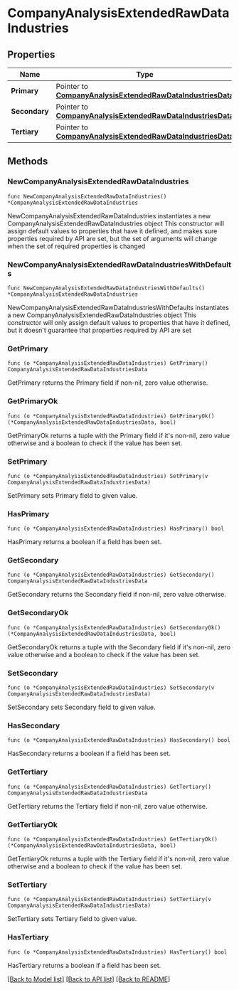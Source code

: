 # CompanyAnalysisExtendedRawDataIndustries

## Properties

Name | Type | Description | Notes
------------ | ------------- | ------------- | -------------
**Primary** | Pointer to [**CompanyAnalysisExtendedRawDataIndustriesData**](companyAnalysisExtendedRawDataIndustriesData.md) |  | [optional] 
**Secondary** | Pointer to [**CompanyAnalysisExtendedRawDataIndustriesData**](companyAnalysisExtendedRawDataIndustriesData.md) |  | [optional] 
**Tertiary** | Pointer to [**CompanyAnalysisExtendedRawDataIndustriesData**](companyAnalysisExtendedRawDataIndustriesData.md) |  | [optional] 

## Methods

### NewCompanyAnalysisExtendedRawDataIndustries

`func NewCompanyAnalysisExtendedRawDataIndustries() *CompanyAnalysisExtendedRawDataIndustries`

NewCompanyAnalysisExtendedRawDataIndustries instantiates a new CompanyAnalysisExtendedRawDataIndustries object
This constructor will assign default values to properties that have it defined,
and makes sure properties required by API are set, but the set of arguments
will change when the set of required properties is changed

### NewCompanyAnalysisExtendedRawDataIndustriesWithDefaults

`func NewCompanyAnalysisExtendedRawDataIndustriesWithDefaults() *CompanyAnalysisExtendedRawDataIndustries`

NewCompanyAnalysisExtendedRawDataIndustriesWithDefaults instantiates a new CompanyAnalysisExtendedRawDataIndustries object
This constructor will only assign default values to properties that have it defined,
but it doesn't guarantee that properties required by API are set

### GetPrimary

`func (o *CompanyAnalysisExtendedRawDataIndustries) GetPrimary() CompanyAnalysisExtendedRawDataIndustriesData`

GetPrimary returns the Primary field if non-nil, zero value otherwise.

### GetPrimaryOk

`func (o *CompanyAnalysisExtendedRawDataIndustries) GetPrimaryOk() (*CompanyAnalysisExtendedRawDataIndustriesData, bool)`

GetPrimaryOk returns a tuple with the Primary field if it's non-nil, zero value otherwise
and a boolean to check if the value has been set.

### SetPrimary

`func (o *CompanyAnalysisExtendedRawDataIndustries) SetPrimary(v CompanyAnalysisExtendedRawDataIndustriesData)`

SetPrimary sets Primary field to given value.

### HasPrimary

`func (o *CompanyAnalysisExtendedRawDataIndustries) HasPrimary() bool`

HasPrimary returns a boolean if a field has been set.

### GetSecondary

`func (o *CompanyAnalysisExtendedRawDataIndustries) GetSecondary() CompanyAnalysisExtendedRawDataIndustriesData`

GetSecondary returns the Secondary field if non-nil, zero value otherwise.

### GetSecondaryOk

`func (o *CompanyAnalysisExtendedRawDataIndustries) GetSecondaryOk() (*CompanyAnalysisExtendedRawDataIndustriesData, bool)`

GetSecondaryOk returns a tuple with the Secondary field if it's non-nil, zero value otherwise
and a boolean to check if the value has been set.

### SetSecondary

`func (o *CompanyAnalysisExtendedRawDataIndustries) SetSecondary(v CompanyAnalysisExtendedRawDataIndustriesData)`

SetSecondary sets Secondary field to given value.

### HasSecondary

`func (o *CompanyAnalysisExtendedRawDataIndustries) HasSecondary() bool`

HasSecondary returns a boolean if a field has been set.

### GetTertiary

`func (o *CompanyAnalysisExtendedRawDataIndustries) GetTertiary() CompanyAnalysisExtendedRawDataIndustriesData`

GetTertiary returns the Tertiary field if non-nil, zero value otherwise.

### GetTertiaryOk

`func (o *CompanyAnalysisExtendedRawDataIndustries) GetTertiaryOk() (*CompanyAnalysisExtendedRawDataIndustriesData, bool)`

GetTertiaryOk returns a tuple with the Tertiary field if it's non-nil, zero value otherwise
and a boolean to check if the value has been set.

### SetTertiary

`func (o *CompanyAnalysisExtendedRawDataIndustries) SetTertiary(v CompanyAnalysisExtendedRawDataIndustriesData)`

SetTertiary sets Tertiary field to given value.

### HasTertiary

`func (o *CompanyAnalysisExtendedRawDataIndustries) HasTertiary() bool`

HasTertiary returns a boolean if a field has been set.


[[Back to Model list]](../README.md#documentation-for-models) [[Back to API list]](../README.md#documentation-for-api-endpoints) [[Back to README]](../README.md)


